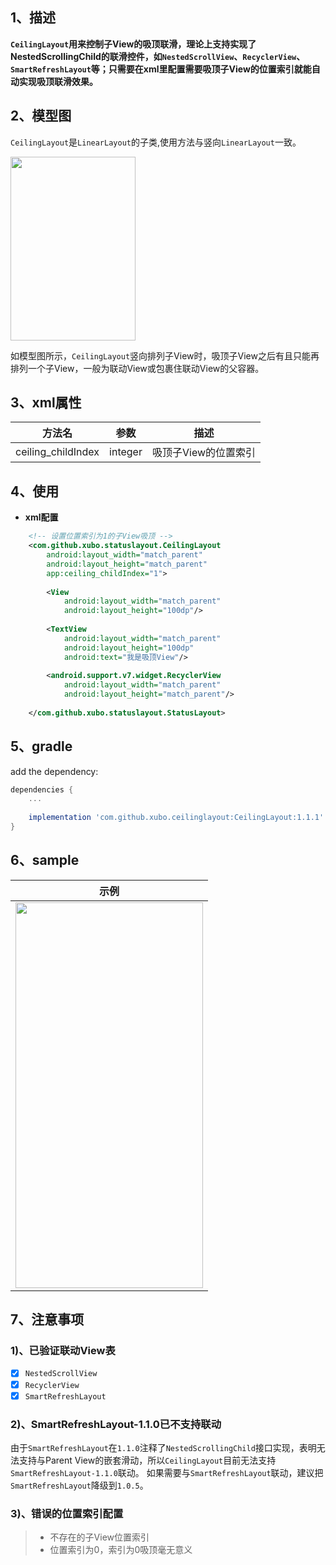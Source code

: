## 1、描述
**`CeilingLayout`用来控制子View的吸顶联滑，理论上支持实现了NestedScrollingChild的联滑控件，如`NestedScrollView`、`RecyclerView`、`SmartRefreshLayout`等；只需要在xml里配置需要吸顶子View的位置索引就能自动实现吸顶联滑效果。**

## 2、模型图
`CeilingLayout`是`LinearLayout`的子类,使用方法与竖向`LinearLayout`一致。

 <div align="left"><img src="https://github.com/pirrip90/CeilingLayout/blob/master/screen/screen1.png" width = "200" height = "294"/></div>
 
如模型图所示，`CeilingLayout`竖向排列子View时，吸顶子View之后有且只能再排列一个子View，一般为联动View或包裹住联动View的父容器。

## 3、xml属性
|方法名|参数|描述|
|:---:|:---:|:---:|
| ceiling_childIndex | integer | 吸顶子View的位置索引

## 4、使用
- **xml配置**
```xml
    <!-- 设置位置索引为1的子View吸顶 -->
    <com.github.xubo.statuslayout.CeilingLayout
        android:layout_width="match_parent"
        android:layout_height="match_parent"
        app:ceiling_childIndex="1">
        
        <View
            android:layout_width="match_parent"
            android:layout_height="100dp"/>
                    
        <TextView
            android:layout_width="match_parent"
            android:layout_height="100dp"
            android:text="我是吸顶View"/>
        
        <android.support.v7.widget.RecyclerView
            android:layout_width="match_parent"
            android:layout_height="match_parent"/>
            
    </com.github.xubo.statuslayout.StatusLayout>
```

## 5、gradle
add the dependency:
```gradle
dependencies {
    ...
    
    implementation 'com.github.xubo.ceilinglayout:CeilingLayout:1.1.1'
}
```

## 6、sample

|示例|
|:---:|
|  <img src="https://github.com/pirrip90/CeilingLayout/blob/master/screen/screen2.gif" width = "300" height = "617"/> | 

## 7、注意事项
### 1)、已验证联动View表
- [x] `NestedScrollView`
- [x] `RecyclerView`
- [x] `SmartRefreshLayout`

### 2)、SmartRefreshLayout-1.1.0已不支持联动
由于`SmartRefreshLayout`在`1.1.0`注释了`NestedScrollingChild`接口实现，表明无法支持与Parent View的嵌套滑动，所以`CeilingLayout`目前无法支持`SmartRefreshLayout-1.1.0`联动。
如果需要与`SmartRefreshLayout`联动，建议把`SmartRefreshLayout`降级到`1.0.5`。

### 3)、错误的位置索引配置
> * 不存在的子View位置索引
> * 位置索引为0，索引为0吸顶毫无意义












